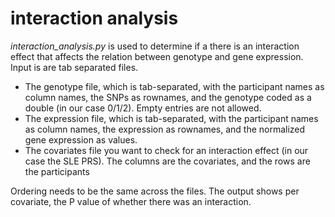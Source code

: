 # interaction analysis

*interaction_analysis.py* is used to determine if a there is an interaction effect that affects the relation between genotype and gene expression. Input is are tab separated files.

- The genotype file, which is tab-separated, with the participant names as column names, the SNPs as rownames, and the genotype coded as a double (in our case 0/1/2). Empty entries are not allowed.
- The expression file, which is tab-separated, with the participant names as column names, the expression as rownames, and the normalized gene expression as values.
- The covariates file you want to check for an interaction effect (in our case the SLE PRS). The columns are the covariates, and the rows are the participants

Ordering needs to be the same across the files. The output shows per covariate, the P value of whether there was an interaction.
